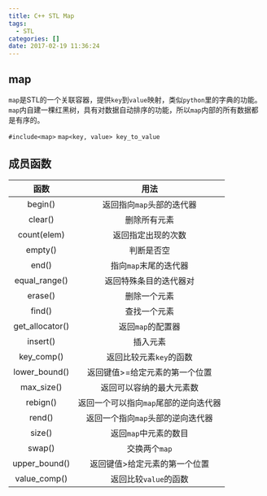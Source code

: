 ```yaml
---
title: C++ STL Map
tags:
  - STL
categories: []
date: 2017-02-19 11:36:24
---
```


## map

`map`是STL的一个关联容器，提供`key`到`value`映射，类似`python`里的字典的功能。`map`内自建一棵红黑树，具有对数据自动排序的功能，所以`map`内部的所有数据都是有序的。

`#include<map>`
`map<key, value> key_to_value`

## 成员函数

|函数|用法|
|:--:|:--:|
|begin()|返回指向`map`头部的迭代器|
|clear()|删除所有元素|
|count(elem)|返回指定出现的次数|
|empty()|判断是否空|
|end()|指向`map`末尾的迭代器|
|equal_range()|返回特殊条目的迭代器对|
|erase()|删除一个元素|
|find()|查找一个元素|
|get_allocator()|返回`map`的配置器|
|insert()|插入元素|
|key_comp()|返回比较元素`key`的函数|
|lower_bound()|返回键值>=给定元素的第一个位置|
|max_size()|返回可以容纳的最大元素数|
|rebign()|返回一个可以指向`map`尾部的逆向迭代器|
|rend()|返回一个指向`map`头部的逆向迭代器|
|size()|返回`map`中元素的数目|
|swap()|交换两个`map`|
|upper_bound()|返回键值>给定元素的第一个位置|
|value_comp()|返回比较`value`的函数|
